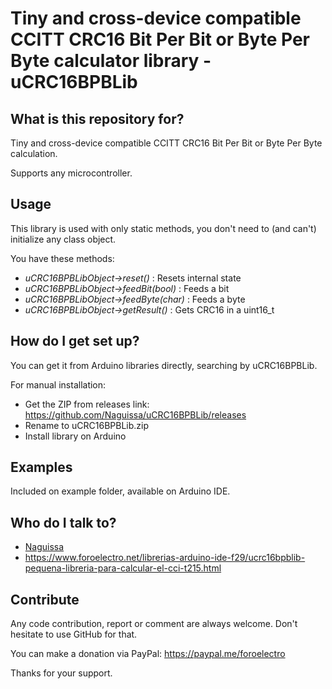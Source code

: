 # Tiny and cross-device compatible CCITT CRC16 Bit Per Bit or Byte Per Byte calculator library - uCRC16BPBLib #

## What is this repository for? ##

Tiny and cross-device compatible CCITT CRC16 Bit Per Bit or Byte Per Byte calculation.

Supports any microcontroller.



## Usage ##

This library is used with only static methods, you don't need to (and can't) initialize any class object.

You have these methods:
 - *uCRC16BPBLibObject->reset()* : Resets internal state
 - *uCRC16BPBLibObject->feedBit(bool)* : Feeds a bit
 - *uCRC16BPBLibObject->feedByte(char)* : Feeds a byte
 - *uCRC16BPBLibObject->getResult()* : Gets CRC16 in a uint16_t

## How do I get set up? ##

You can get it from Arduino libraries directly, searching by uCRC16BPBLib.

For manual installation:

 * Get the ZIP from releases link: https://github.com/Naguissa/uCRC16BPBLib/releases
 * Rename to uCRC16BPBLib.zip
 * Install library on Arduino

## Examples ##

Included on example folder, available on Arduino IDE.



## Who do I talk to? ##

 * [Naguissa](https://github.com/Naguissa)
 * https://www.foroelectro.net/librerias-arduino-ide-f29/ucrc16bpblib-pequena-libreria-para-calcular-el-cci-t215.html

## Contribute ##

Any code contribution, report or comment are always welcome. Don't hesitate to use GitHub for that.


You can make a donation via PayPal: https://paypal.me/foroelectro


Thanks for your support.
